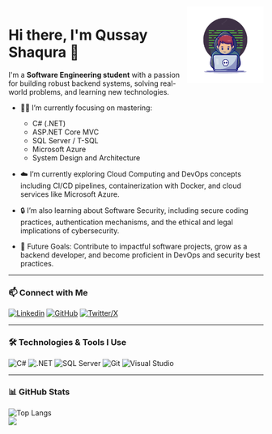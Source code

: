 <img align="right" src="https://raw.githubusercontent.com/mohamedelkashef15/mohamedelkashef15/main/github-profile.png" width="30%">

<h1>
  Hi there, I'm Qussay Shaqura 👋
</h1>

<p>
I'm a <strong>Software Engineering student</strong> with a passion for building robust backend systems, solving real-world problems, and learning new technologies.
</p>

- 👨‍💻 I’m currently focusing on mastering:
  - C# (.NET)
  - ASP.NET Core MVC
  - SQL Server / T-SQL
  - Microsoft Azure
  - System Design and Architecture
  
- ☁️ I’m currently exploring Cloud Computing and DevOps concepts including CI/CD pipelines, containerization with Docker, and cloud services like Microsoft Azure.

- 🔒 I’m also learning about Software Security, including secure coding practices, authentication mechanisms, and the ethical and legal implications of cybersecurity.

- 🎯 Future Goals: Contribute to impactful software projects, grow as a backend developer, and become proficient in DevOps and security best practices.


---

### 📫 Connect with Me

<p>
<a href="www.linkedin.com/in/qussay-shaqura-bb54b9232"><img
    src="https://img.shields.io/badge/-Linkedin-0072b1?style=flat&logo=linkedin&logoColor=white" alt="Linkedin"></a>
<a href="https://github.com/qussaysh"><img
    src="https://img.shields.io/badge/-GitHub-000?style=flat&logo=github&logoColor=white" alt="GitHub"></a>
<a href="https://x.com/qussay_sh?s=21"><img
   src="https://img.shields.io/badge/-X-black?style=flat&logo=twitter&logoColor=white" alt="Twitter/X"></a>
</p>
</p>

---

### 🛠 Technologies & Tools I Use
![C#](https://img.shields.io/badge/C%23-239120?style=flat&logo=csharp&logoColor=white)
![.NET](https://img.shields.io/badge/.NET-512BD4?style=flat&logo=dotnet&logoColor=white)
![SQL Server](https://img.shields.io/badge/SQL%20Server-CC2927?style=flat&logo=microsoftsqlserver&logoColor=white)
![Git](https://img.shields.io/badge/Git-F05032?style=flat&logo=git&logoColor=white)
![Visual Studio](https://img.shields.io/badge/Visual%20Studio-5C2D91?style=flat&logo=visualstudio&logoColor=white)


---

### 📊 GitHub Stats

![Top Langs](https://github-readme-stats.vercel.app/api/top-langs/?username=qussaysh&layout=compact)
<br>
<a href="https://komarev.com/ghpvc/?username=qussaysh&style=for-the-badge">
    <img src="https://komarev.com/ghpvc/?username=qussaysh&style=for-the-badge">
</a>
